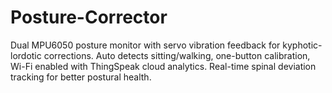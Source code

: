 # Posture-Corrector
Dual MPU6050 posture monitor with servo vibration feedback for kyphotic-lordotic corrections. Auto detects sitting/walking, one-button calibration, Wi-Fi enabled with ThingSpeak cloud analytics. Real-time spinal deviation tracking for better postural health.
